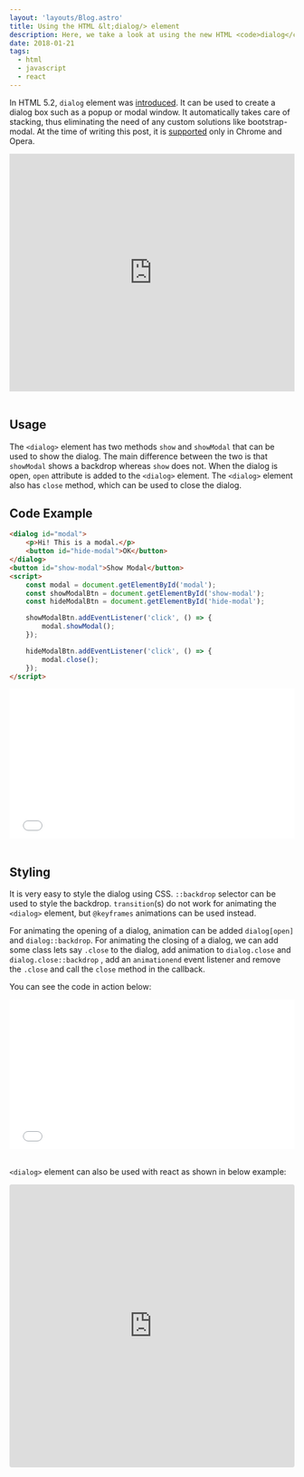 ```yaml
---
layout: 'layouts/Blog.astro'
title: Using the HTML &lt;dialog/> element
description: Here, we take a look at using the new HTML <code>dialog</code> element
date: 2018-01-21
tags:
  - html
  - javascript
  - react
---
```


In HTML 5.2, `dialog` element was [introduced](https://www.w3.org/TR/html52/interactive-elements.html#the-dialog-element). It can be used to create a dialog box such as a popup or modal window. It automatically takes care of stacking, thus eliminating the need of any custom solutions like bootstrap-modal. At the time of writing this post, it is [supported](https://caniuse.com/#search=dialog) only in Chrome and Opera.

<iframe src="https://caniuse.bitsofco.de/embed/index.html?feat=dialog&amp;periods=future_1,current,past_1,past_2&amp;accessible-colours=false" frameborder="0" width="100%" height="420px" kwframeid="9"></iframe>

<br/>

<br/>

## Usage

The `<dialog>` element has two methods `show` and `showModal` that can be used to show the dialog. The main difference between the two is that `showModal` shows a backdrop whereas `show` does not. When the dialog is open, `open` attribute is added to the `<dialog>` element. The `<dialog>` element also has `close` method, which can be used to close the dialog.

## Code Example

```html
<dialog id="modal">
	<p>Hi! This is a modal.</p>
	<button id="hide-modal">OK</button>
</dialog>
<button id="show-modal">Show Modal</button>
<script>
	const modal = document.getElementById('modal');
	const showModalBtn = document.getElementById('show-modal');
	const hideModalBtn = document.getElementById('hide-modal');

	showModalBtn.addEventListener('click', () => {
		modal.showModal();
	});

	hideModalBtn.addEventListener('click', () => {
		modal.close();
	});
</script>
```

<iframe height='265' scrolling='no' title='Using HTML Dialog element' src='//codepen.io/vkbansal/embed/preview/VygmvV/?height=265&theme-id=0&default-tab=js,result&embed-version=2' frameborder='no' allowtransparency='true' allowfullscreen='true' style='width: 100%;'>See the Pen <a href='https://codepen.io/vkbansal/pen/VygmvV/'>Using HTML Dialog element</a> by Vivek Kumar Bansal (<a href='https://codepen.io/vkbansal'>@vkbansal</a>) on <a href='https://codepen.io'>CodePen</a>.
</iframe>

<br/>

<br/>

## Styling

It is very easy to style the dialog using CSS. `::backdrop` selector can be used to style the backdrop. `transition`(s) do not work for animating the `<dialog>` element, but `@keyframes` animations can be used instead.

For animating the opening of a dialog, animation can be added `dialog[open]` and `dialog::backdrop`. For animating the closing of a dialog, we can add some class lets say `.close` to the dialog, add animation to `dialog.close` and `dialog.close::backdrop` , add an `animationend` event listener and remove the `.close` and call the `close` method in the callback.

You can see the code in action below:

<iframe height='265' scrolling='no' title='Animating HTML Dialog element' src='//codepen.io/vkbansal/embed/preview/dJaOmL/?height=265&theme-id=0&default-tab=css,result&embed-version=2' frameborder='no' allowtransparency='true' allowfullscreen='true' style='width: 100%;'>See the Pen <a href='https://codepen.io/vkbansal/pen/dJaOmL/'>Animating HTML Dialog element</a> by Vivek Kumar Bansal (<a href='https://codepen.io/vkbansal'>@vkbansal</a>) on <a href='https://codepen.io'>CodePen</a>.
</iframe>

<br/>

<br/>

`<dialog>` element can also be used with react as shown in below example:

<iframe src="https://codesandbox.io/embed/52k737m3n4?module=%2FDialog.js" style="width:100%; height:500px; border:0; border-radius: 4px; overflow:hidden;" sandbox="allow-modals allow-forms allow-popups allow-scripts allow-same-origin"></iframe>
